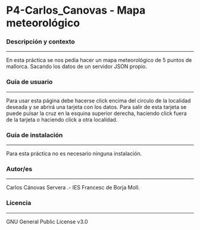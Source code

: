 # P4-Carlos_Canovas - Mapa meteorológico

### Descripción y contexto
---
En esta práctica se nos pedía hacer un mapa meteorológico de 5 puntos de mallorca. Sacando los datos de un servidor JSON propio.

### Guía de usuario
---
Para usar esta página debe hacerse click encima del circulo de la localidad deseada y se abrirá una tarjeta con los datos. Para salir de esta tarjeta se puede pulsar la cruz en la esquina superior derecha, haciendo click fuera de la tarjeta o haciendo click a otra localidad.
 	
### Guía de instalación
---
Para esta práctica no es necesario ninguna instalación.

### Autor/es
---
Carlos Cánovas Servera .- IES Francesc de Borja Moll.

### Licencia 
---
GNU General Public License v3.0
